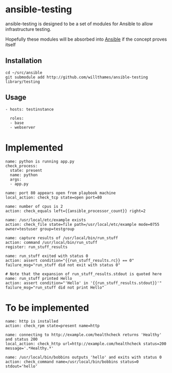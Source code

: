 ansible-testing
===============

ansible-testing is designed to be a set of modules for Ansible to allow 
infrastructure testing. 

Hopefully these modules will be absorbed into [Ansible](http://github.com/ansible/ansible)
if the concept proves itself

## Installation

```
cd ~/src/ansible
git submodule add http://github.com/willthames/ansible-testing library/testing
```

## Usage
```
- hosts: testinstance

  roles:
  - base
  - webserver
```

# Implemented
```
name: python is running app.py
check_process:
  state: present
  name: python
  args: 
  - app.py

name: port 80 appears open from playbook machine
local_action: check_tcp state=open port=80

name: number of cpus is 2
action: check_equals left={{ansible_processor_count}} right=2

name: /usr/local/etc/example exists
action: check_file state=file path=/usr/local/etc/example mode=0755 owner=testuser group=testgroup

name: capture results of /usr/local/bin/run_stuff
action: command /usr/local/bin/run_stuff
register: run_stuff_results

name: run_stuff exited with status 0
action: assert condition="{{run_stuff_results.rc}} == 0" failure_msg="run_stuff did not exit with status 0"

# Note that the expansion of run_stuff_results.stdout is quoted here
name: run_stuff printed Hello
action: assert condition="'Hello' in '{{run_stuff_results.stdout}}'" failure_msg="run_stuff did not print Hello"

```

# To be implemented
```
name: http is installed
action: check_rpm state=present name=http

name: connecting to http://example.com/healthcheck returns 'Healthy' and status 200
local_action: check_http url=http://example.com/healthcheck status=200 message='.*Healthy.*'

name: /usr/local/bin/bobbins outputs 'hello' and exits with status 0
action: check_command name=/usr/local/bin/bobbins status=0 stdout='hello'
```

